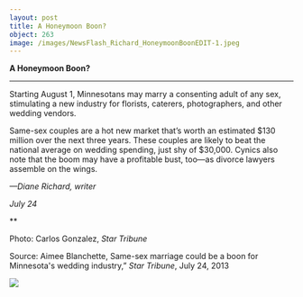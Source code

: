 ```yaml
---
layout: post
title: A Honeymoon Boon?
object: 263
image: /images/NewsFlash_Richard_HoneymoonBoonEDIT-1.jpeg
---
```

**A Honeymoon Boon?**

****

Starting August 1, Minnesotans may marry a consenting adult of any sex, stimulating a new industry for florists, caterers, photographers, and other wedding vendors.

Same-sex couples are a hot new market that’s worth an estimated \$130 million over the next three years. These couples are likely to beat the national average on wedding spending, just shy of \$30,000. Cynics also note that the boom may have a profitable bust, too—as divorce lawyers assemble on the wings.

*—Diane Richard, writer*

*July 24*

**

Photo: Carlos Gonzalez, *Star Tribune*

Source: Aimee Blanchette, Same-sex marriage could be a boon for Minnesota's wedding industry,” *Star Tribune*, July 24, 2013 

![]({{siteurl.base}}/images/NewsFlash_Richard_HoneymoonBoonEDIT-1.jpeg)
